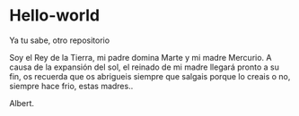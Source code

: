# Hello-world
Ya tu sabe, otro repositorio

Soy el Rey de la Tierra, mi padre domina Marte y mi madre Mercurio. A causa de la expansión del sol, el reinado de mi madre llegará pronto a su fin, os recuerda que os abrigueis siempre que salgais porque lo creais o no, siempre hace frio, estas madres..

Albert.
